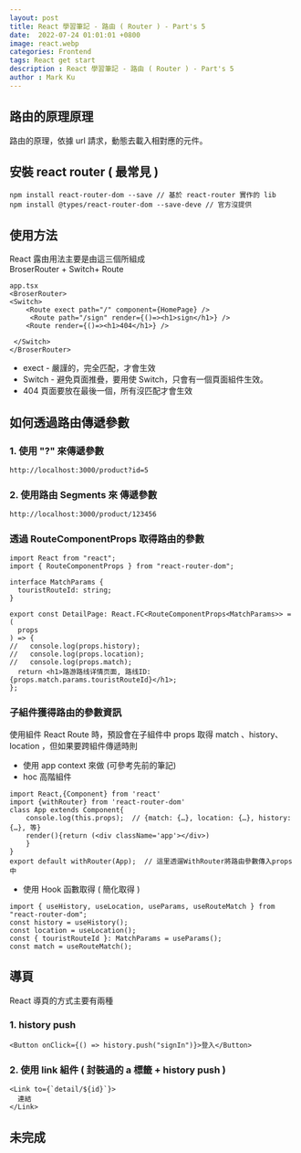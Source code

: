```yaml
---
layout: post
title: React 學習筆記 - 路由 ( Router ) - Part's 5
date:  2022-07-24 01:01:01 +0800
image: react.webp
categories: Frontend
tags: React get start
description : React 學習筆記 - 路由 ( Router ) - Part's 5
author : Mark Ku
---
```

## 路由的原理原理
路由的原理，依據 url 請求，動態去載入相對應的元件。
## 安裝 react router ( 最常見 )
```
npm install react-router-dom --save // 基於 react-router 實作的 lib 
npm install @types/react-router-dom --save-deve // 官方沒提供
```
## 使用方法
React 露由用法主要是由這三個所組成  
BroserRouter + Switch+ Route  
```
app.tsx
<BroserRouter>
<Switch>
    <Route exect path="/" component={HomePage} />
     <Route path="/sign" render={()=><h1>sign</h1>} />
    <Route render={()=><h1>404</h1>} />
     
 </Switch>
</BroserRouter>
```
* exect - 嚴謹的，完全匹配，才會生效
* Switch - 避免頁面推疊，要用使 Switch，只會有一個頁面組件生效。
* 404 頁面要放在最後一個，所有沒匹配才會生效

## 如何透過路由傳遞參數
### 1. 使用 "?" 來傳遞參數

```
http://localhost:3000/product?id=5
```
### 2. 使用路由 Segments 來 傳遞參數

```
http://localhost:3000/product/123456
```

### 透過 RouteComponentProps 取得路由的參數
```
import React from "react";
import { RouteComponentProps } from "react-router-dom";

interface MatchParams {
  touristRouteId: string;
}

export const DetailPage: React.FC<RouteComponentProps<MatchParams>> = (
  props
) => {
//   console.log(props.history);
//   console.log(props.location);
//   console.log(props.match);
  return <h1>路游路线详情页面, 路线ID: {props.match.params.touristRouteId}</h1>;
};
```
   
### 子組件獲得路由的參數資訊 
使用組件 React Route 時，預設會在子組件中 props 取得 match 、history、location ，但如果要跨組件傳遞時則  
* 使用 app context 來做 (可參考先前的筆記)
* hoc 高階組件

```
import React,{Component} from 'react'
import {withRouter} from 'react-router-dom' 
class App extends Component{
    console.log(this.props);  // {match: {…}, location: {…}, history: {…}, 等}
    render(){return (<div className='app'></div>)
    }
}
export default withRouter(App);  // 這里透遛WithRouter將路由參數傳入props中

```
* 使用 Hook 函數取得 ( 簡化取得 )

```
import { useHistory, useLocation, useParams, useRouteMatch } from "react-router-dom";
const history = useHistory();
const location = useLocation();
const { touristRouteId }: MatchParams = useParams();
const match = useRouteMatch();

```

## 導頁
React 導頁的方式主要有兩種
### 1. history push
```
<Button onClick={() => history.push("signIn")}>登入</Button>
```

### 2. 使用 link 組件 ( 封裝過的 a 標籤 + history push )
``` 
<Link to={`detail/${id}`}>
  連結      
</Link>
``` 
## 未完成 
